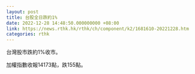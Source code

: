 ```yaml
---
layout: post
title: 台股全日跌約1%
date: 2022-12-28 14:48:50.000000000 +08:00
link: https://news.rthk.hk/rthk/ch/component/k2/1681610-20221228.htm
categories: rthk
---
```


台灣股市跌約1%收市。

加權指數收報14173點，跌155點。

